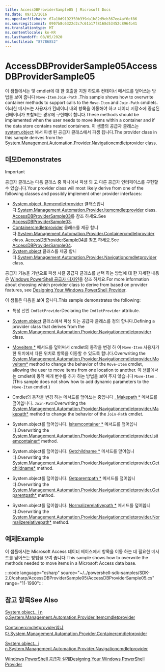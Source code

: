 ```yaml
---
title: AccessDBProviderSample05 | Microsoft Docs
ms.date: 09/13/2016
ms.openlocfilehash: 67a10d9192350b339da1b82d9eb367ee4af6ef86
ms.sourcegitcommit: 0907b8c6322d2c7c61b17f8168d53452c8964b41
ms.translationtype: MT
ms.contentlocale: ko-KR
ms.lasthandoff: 08/05/2020
ms.locfileid: "87786852"
---
```

# <a name="accessdbprovidersample05"></a><span data-ttu-id="5e44d-102">AccessDBProviderSample05</span><span class="sxs-lookup"><span data-stu-id="5e44d-102">AccessDBProviderSample05</span></span>

<span data-ttu-id="5e44d-103">이 샘플에서는 및 cmdlet에 대 한 호출을 지원 하도록 컨테이너 메서드를 덮어쓰는 방법을 보여 줍니다 `Move-Item` `Join-Path` .</span><span class="sxs-lookup"><span data-stu-id="5e44d-103">This sample shows how to overwrite container methods to support calls to the `Move-Item` and `Join-Path` cmdlets.</span></span> <span data-ttu-id="5e44d-104">이러한 메서드는 사용자가 컨테이너 내의 항목을 이동해야 하고 데이터 저장소에 중첩된 컨테이너가 포함되는 경우에 구현해야 합니다.</span><span class="sxs-lookup"><span data-stu-id="5e44d-104">These methods should be implemented when the user needs to move items within a container and if the data store contains nested containers.</span></span> <span data-ttu-id="5e44d-105">이 샘플의 공급자 클래스는 [system.object](/dotnet/api/System.Management.Automation.Provider.NavigationCmdletProvider) 에서 파생 된 공급자 클래스에서 파생 됩니다.</span><span class="sxs-lookup"><span data-stu-id="5e44d-105">The provider class in this sample derives from the [System.Management.Automation.Provider.Navigationcmdletprovider](/dotnet/api/System.Management.Automation.Provider.NavigationCmdletProvider) class.</span></span>

## <a name="demonstrates"></a><span data-ttu-id="5e44d-106">데모</span><span class="sxs-lookup"><span data-stu-id="5e44d-106">Demonstrates</span></span>

> [!IMPORTANT]
> <span data-ttu-id="5e44d-107">공급자 클래스는 다음 클래스 중 하나에서 파생 되 고 다른 공급자 인터페이스를 구현할 수 있습니다.</span><span class="sxs-lookup"><span data-stu-id="5e44d-107">Your provider class will most likely derive from one of the following classes and possibly implement other provider interfaces:</span></span>
>
> - <span data-ttu-id="5e44d-108">[System.object. Itemcmdletprovider](/dotnet/api/System.Management.Automation.Provider.ItemCmdletProvider) 클래스입니다.</span><span class="sxs-lookup"><span data-stu-id="5e44d-108">[System.Management.Automation.Provider.Itemcmdletprovider](/dotnet/api/System.Management.Automation.Provider.ItemCmdletProvider) class.</span></span> <span data-ttu-id="5e44d-109">[AccessDBProviderSample03](./accessdbprovidersample03.md)를 참조 하세요.</span><span class="sxs-lookup"><span data-stu-id="5e44d-109">See [AccessDBProviderSample03](./accessdbprovidersample03.md).</span></span>
> - <span data-ttu-id="5e44d-110">[Containercmdletprovider](/dotnet/api/System.Management.Automation.Provider.ContainerCmdletProvider) 클래스를 제공 합니다.</span><span class="sxs-lookup"><span data-stu-id="5e44d-110">[System.Management.Automation.Provider.Containercmdletprovider](/dotnet/api/System.Management.Automation.Provider.ContainerCmdletProvider) class.</span></span> <span data-ttu-id="5e44d-111">[AccessDBProviderSample04](./accessdbprovidersample04.md)를 참조 하세요.</span><span class="sxs-lookup"><span data-stu-id="5e44d-111">See [AccessDBProviderSample04](./accessdbprovidersample04.md).</span></span>
> - <span data-ttu-id="5e44d-112">[System.object](/dotnet/api/System.Management.Automation.Provider.NavigationCmdletProvider) 클래스를 제공 합니다.</span><span class="sxs-lookup"><span data-stu-id="5e44d-112">[System.Management.Automation.Provider.Navigationcmdletprovider](/dotnet/api/System.Management.Automation.Provider.NavigationCmdletProvider) class.</span></span>
>
> <span data-ttu-id="5e44d-113">공급자 기능을 기반으로 파생 시킬 공급자 클래스를 선택 하는 방법에 대 한 자세한 내용은 [Windows PowerShell 공급자 디자인](./provider-types.md)을 참조 하세요.</span><span class="sxs-lookup"><span data-stu-id="5e44d-113">For more information about choosing which provider class to derive from based on provider features, see [Designing Your Windows PowerShell Provider](./provider-types.md).</span></span>

<span data-ttu-id="5e44d-114">이 샘플은 다음을 보여 줍니다.</span><span class="sxs-lookup"><span data-stu-id="5e44d-114">This sample demonstrates the following:</span></span>

- <span data-ttu-id="5e44d-115">특성 선언 `CmdletProvider`</span><span class="sxs-lookup"><span data-stu-id="5e44d-115">Declaring the `CmdletProvider` attribute.</span></span>

- <span data-ttu-id="5e44d-116">[System.object](/dotnet/api/System.Management.Automation.Provider.NavigationCmdletProvider) 클래스에서 파생 되는 공급자 클래스를 정의 합니다.</span><span class="sxs-lookup"><span data-stu-id="5e44d-116">Defining a provider class that derives from the [System.Management.Automation.Provider.Navigationcmdletprovider](/dotnet/api/System.Management.Automation.Provider.NavigationCmdletProvider) class.</span></span>

- <span data-ttu-id="5e44d-117">[Moveitem \*](/dotnet/api/System.Management.Automation.Provider.NavigationCmdletProvider.MoveItem) 메서드를 덮어써서 cmdlet의 동작을 변경 하 여 `Move-Item` 사용자가 한 위치에서 다른 위치로 항목을 이동할 수 있도록 합니다.</span><span class="sxs-lookup"><span data-stu-id="5e44d-117">Overwriting the [System.Management.Automation.Provider.Navigationcmdletprovider.Moveitem\*](/dotnet/api/System.Management.Automation.Provider.NavigationCmdletProvider.MoveItem) method to change the behavior of the `Move-Item` cmdlet, allowing the user to move items from one location to another.</span></span> <span data-ttu-id="5e44d-118">이 샘플에서는 cmdlet에 동적 매개 변수를 추가 하는 방법을 보여 주지 않습니다 `Move-Item` .</span><span class="sxs-lookup"><span data-stu-id="5e44d-118">(This sample does not show how to add dynamic parameters to the `Move-Item` cmdlet.)</span></span>

- <span data-ttu-id="5e44d-119">Cmdlet의 동작을 변경 하는 메서드를 덮어쓰는 중입니다 [. Makepath \*](/dotnet/api/System.Management.Automation.Provider.NavigationCmdletProvider.MakePath) 메서드를 덮어씁니다. `Join-Path`</span><span class="sxs-lookup"><span data-stu-id="5e44d-119">Overwriting the [System.Management.Automation.Provider.Navigationcmdletprovider.Makepath\*](/dotnet/api/System.Management.Automation.Provider.NavigationCmdletProvider.MakePath) method to change the behavior of the `Join-Path` cmdlet.</span></span>

- <span data-ttu-id="5e44d-120">System.object를 덮어씁니다. [Isitemcontainer \*](/dotnet/api/System.Management.Automation.Provider.NavigationCmdletProvider.IsItemContainer) 메서드를 덮어씁니다.</span><span class="sxs-lookup"><span data-stu-id="5e44d-120">Overwriting the [System.Management.Automation.Provider.Navigationcmdletprovider.Isitemcontainer\*](/dotnet/api/System.Management.Automation.Provider.NavigationCmdletProvider.IsItemContainer) method.</span></span>

- <span data-ttu-id="5e44d-121">System.object를 덮어씁니다. [Getchildname \*](/dotnet/api/System.Management.Automation.Provider.NavigationCmdletProvider.GetChildName) 메서드를 덮어씁니다.</span><span class="sxs-lookup"><span data-stu-id="5e44d-121">Overwriting the [System.Management.Automation.Provider.Navigationcmdletprovider.Getchildname\*](/dotnet/api/System.Management.Automation.Provider.NavigationCmdletProvider.GetChildName) method.</span></span>

- <span data-ttu-id="5e44d-122">System.object를 덮어씁니다. [Getparentpath \*](/dotnet/api/System.Management.Automation.Provider.NavigationCmdletProvider.GetParentPath) 메서드를 덮어씁니다.</span><span class="sxs-lookup"><span data-stu-id="5e44d-122">Overwriting the [System.Management.Automation.Provider.Navigationcmdletprovider.Getparentpath\*](/dotnet/api/System.Management.Automation.Provider.NavigationCmdletProvider.GetParentPath) method.</span></span>

- <span data-ttu-id="5e44d-123">System.object를 덮어씁니다. [Normalizerelativepath \*](/dotnet/api/System.Management.Automation.Provider.NavigationCmdletProvider.NormalizeRelativePath) 메서드를 덮어씁니다.</span><span class="sxs-lookup"><span data-stu-id="5e44d-123">Overwriting the [System.Management.Automation.Provider.Navigationcmdletprovider.Normalizerelativepath\*](/dotnet/api/System.Management.Automation.Provider.NavigationCmdletProvider.NormalizeRelativePath) method.</span></span>

## <a name="example"></a><span data-ttu-id="5e44d-124">예제</span><span class="sxs-lookup"><span data-stu-id="5e44d-124">Example</span></span>

<span data-ttu-id="5e44d-125">이 샘플에서는 Microsoft Access 데이터 베이스에서 항목을 이동 하는 데 필요한 메서드를 덮어쓰는 방법을 보여 줍니다.</span><span class="sxs-lookup"><span data-stu-id="5e44d-125">This sample shows how to overwrite the methods needed to move items in a Microsoft Access data base.</span></span>

:::code language="csharp" source="~/../powershell-sdk-samples/SDK-2.0/csharp/AccessDBProviderSample05/AccessDBProviderSample05.cs" range="11-1960":::

## <a name="see-also"></a><span data-ttu-id="5e44d-126">참고 항목</span><span class="sxs-lookup"><span data-stu-id="5e44d-126">See Also</span></span>

[<span data-ttu-id="5e44d-127">System.object.. i n g.</span><span class="sxs-lookup"><span data-stu-id="5e44d-127">System.Management.Automation.Provider.Itemcmdletprovider</span></span>](/dotnet/api/System.Management.Automation.Provider.ItemCmdletProvider)

[<span data-ttu-id="5e44d-128">Containercmdletprovider입니다.</span><span class="sxs-lookup"><span data-stu-id="5e44d-128">System.Management.Automation.Provider.Containercmdletprovider</span></span>](/dotnet/api/System.Management.Automation.Provider.ContainerCmdletProvider)

[<span data-ttu-id="5e44d-129">System.object.. i n.</span><span class="sxs-lookup"><span data-stu-id="5e44d-129">System.Management.Automation.Provider.Navigationcmdletprovider</span></span>](/dotnet/api/System.Management.Automation.Provider.NavigationCmdletProvider)

[<span data-ttu-id="5e44d-130">Windows PowerShell 공급자 설계</span><span class="sxs-lookup"><span data-stu-id="5e44d-130">Designing Your Windows PowerShell Provider</span></span>](./provider-types.md)
